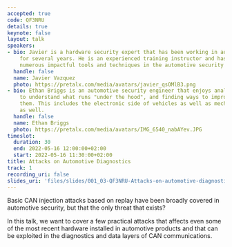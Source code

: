 ```yaml
---
accepted: true
code: QF3NRU
details: true
keynote: false
layout: talk
speakers:
- bio: Javier is a hardware security expert that has been working in automotive security
    for several years. He is an experienced training instructor and has published
    numerous impactful tools and techniques in the automotive security sector.
  handle: false
  name: Javier Vazquez
  photo: https://pretalx.com/media/avatars/javier_qsOMlB3.png
- bio: Ethan Briggs is an automotive security engineer that enjoys analyzing systems
    to understand what runs "under the hood", and finding ways to improve or compromise
    them. This includes the electronic side of vehicles as well as mechanical aspects
    as well.
  handle: false
  name: Ethan Briggs
  photo: https://pretalx.com/media/avatars/IMG_6540_nabAYev.JPG
timeslot:
  duration: 30
  end: 2022-05-16 12:00:00+02:00
  start: 2022-05-16 11:30:00+02:00
title: Attacks on Automotive Diagnostics
track: 1
recording_uri: false
slides_uri: 'files/slides/001_03-QF3NRU-Attacks-on-automotive-diagnostics-2022.pdf'
---
```


Basic CAN injection attacks based on replay have been broadly covered in automotive security, but that the only threat that exists?

In this talk, we want to cover a few practical attacks that affects even some of the most recent hardware installed in automotive products and that can be exploited in the diagnostics and data layers of CAN communications.